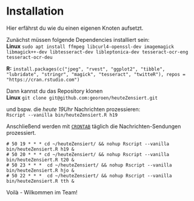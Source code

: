 # Installation
Hier erfährst du wie du einen eigenen Knoten aufsetzt.

Zunächst müssen folgende Dependencies installiert sein:  
  **Linux** `sudo apt install ffmpeg libcurl4-openssl-dev imagemagick libmagick++-dev libtesseract-dev libleptonica-dev tesseract-ocr-eng tesseract-ocr-deu`
    
**R:** `install.packages(c("jpeg", "rvest", "ggplot2", "tibble", "lubridate", "stringr", "magick", "tesseract", "twitteR"), repos = "https://cran.rstudio.com")`



Dann kannst du das Repository klonen  
**Linux** `git clone git@github.com:georoen/heuteZensiert.git`

und bspw. die *heute 19Uhr* Nachrichten prozessieren:  
`Rscript --vanilla bin/heuteZensiert.R h19`



Anschließend werden mit [`CRONTAB`](https://wiki.ubuntuusers.de/Cron/) täglich die Nachrichten-Sendungen prozessiert.
```
# 50 19 * * * cd ~/heuteZensiert/ && nohup Rscript --vanilla bin/heuteZensiert.R h19 &
# 50 20 * * * cd ~/heuteZensiert/ && nohup Rscript --vanilla bin/heuteZensiert.R t20 &
# 50 23 * * *  cd ~/heuteZensiert/ && nohup Rscript --vanilla bin/heuteZensiert.R hjo &
# 50 22 * * *  cd ~/heuteZensiert/ && nohup Rscript --vanilla bin/heuteZensiert.R tth &
```

Voilà - Wilkommen im Team!